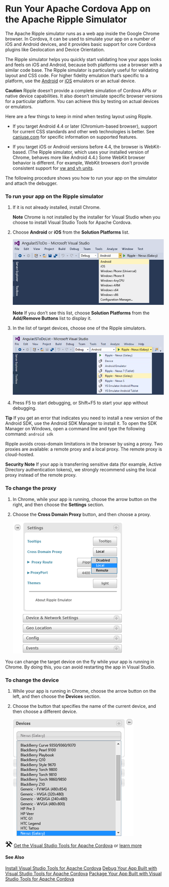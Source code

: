 # Run Your Apache Cordova App on the Apache Ripple Simulator

The Apache Ripple simulator runs as a web app inside the Google Chrome browser. In Cordova, it can be used to simulate your app on a number of iOS and Android devices, and it provides basic support for core Cordova plugins like Geolocation and Device Orientation.

The Ripple simulator helps you quickly start validating how your apps looks and feels on iOS and Android, because both platforms use a browser with a similar code base. The Ripple simulator is particularly useful for validating layout and CSS code. For higher fidelity emulation that’s specific to a platform, use the [Android](https://msdn.microsoft.com/en-us/library/dn757059.aspx) or [iOS](https://msdn.microsoft.com/en-us/library/dn757056.aspx) emulators or an actual device.

**Caution** Ripple doesn’t provide a complete simulation of Cordova APIs or native device capabilities. It also doesn’t simulate specific browser versions for a particular platform. You can achieve this by testing on actual devices or emulators.

Here are a few things to keep in mind when testing layout using Ripple.

*   If you target Android 4.4 or later (Chromium-based browser), support for current CSS standards and other web technologies is better. See [caniuse.com](http://www.caniuse.com) for specific information on supported features.

*   If you target iOS or Android versions before 4.4, the browser is WebKit-based. (The Ripple simulator, which uses your installed version of Chrome, behaves more like Android 4.4.) Some WebKit browser behavior is different. For example, WebKit browsers don't provide consistent support for [vw and vh units](http://caniuse.com/#feat=viewport-units).

The following procedure shows you how to run your app on the simulator and attach the debugger.

### To run your app on the Ripple simulator

1.  If it is not already installed, install Chrome.

	**Note** Chrome is not installed by the installer for Visual Studio when you choose to install Visual Studio Tools for Apache Cordova.

2.  Choose **Android** or **iOS** from the **Solution Platforms** list.

    ![Select Android as your deployment target](<media/run-app-ripple-simulator/run-ripple-platform-select.png> "Select Android as your deployment target")

	**Note** If you don’t see this list, choose **Solution Platforms** from the **Add/Remove Buttons** list to display it.

3.  In the list of target devices, choose one of the Ripple simulators.

    ![Selecting the Ripple emulator](<media/run-app-ripple-simulator/run-ripple-device-select.png> "Selecting the Ripple emulator")
4.  Press F5 to start debugging, or Shift+F5 to start your app without debugging.

  **Tip** If you get an error that indicates you need to install a new version of the Android SDK, use the Android SDK Manager to install it. To open the SDK Manager on Windows, open a command line and type the following command: `android sdk`

Ripple avoids cross-domain limitations in the browser by using a proxy. Two proxies are available: a remote proxy and a local proxy. The remote proxy is cloud-hosted.

**Security Note** If your app is transferring sensitive data (for example, Active Directory authentication tokens), we strongly recommend using the local proxy instead of the remote proxy.

### To change the proxy

1.  In Chrome, while your app is running, choose the arrow button on the right, and then choose the **Settings** section.

2.  Choose the **Cross Domain Proxy** button, and then choose a proxy.

    ![Selecting a proxy in the Ripple emulator](<media/run-app-ripple-simulator/run-ripple-proxy-settings.png> "Selecting a proxy in the Ripple emulator")

You can change the target device on the fly while your app is running in Chrome. By doing this, you can avoid restarting the app in Visual Studio.

### To change the device

1.  While your app is running in Chrome, choose the arrow button on the left, and then choose the **Devices** section.

2.  Choose the button that specifies the name of the current device, and then choose a different device.

    ![Changing the device in Chrome](<media/run-app-ripple-simulator/run-ripple-change-device.png> "Changing the device in Chrome")

![Download the tools](<media/run-app-ripple-simulator/run-ripple-download-link.png> "Download the tools") [Get the Visual Studio Tools for Apache Cordova](http://aka.ms/mchm38) or [learn more](https://www.visualstudio.com/cordova-vs.aspx)

#### See Also

[Install Visual Studio Tools for Apache Cordova](https://msdn.microsoft.com/en-us/library/dn757054.aspx)
[Debug Your App Built with Visual Studio Tools for Apache Cordova](https://msdn.microsoft.com/en-us/library/dn757061.aspx)
[Package Your App Built with Visual Studio Tools for Apache Cordova](https://msdn.microsoft.com/en-us/library/dn757048.aspx)
